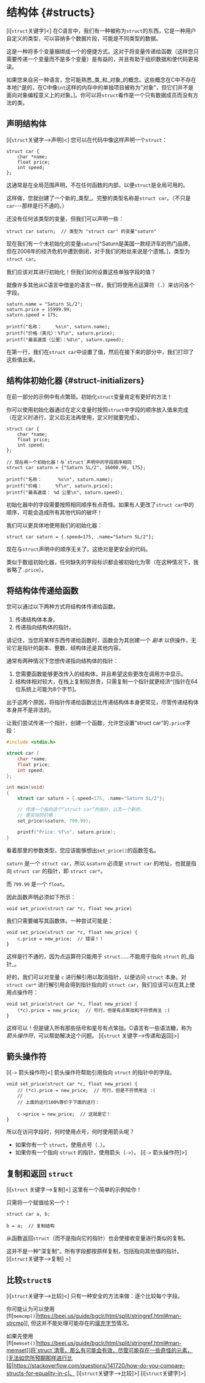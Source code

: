 <!-- Beej的C语言指南 -->

# 结构体 {#structs}

[i[`struct`关键字]<]
在C语言中，我们有一种被称为`struct`的东西，它是一种用户自定义的类型，可以容纳多个数据片段，可能是不同类型的数据。

这是一种将多个变量捆绑成一个的便捷方式。这对于将变量传递给函数（这样您只需要传递一个变量而不是多个变量）是有益的，并且有助于组织数据和使代码更易读。

如果您来自另一种语言，您可能熟悉_类_和_对象_的概念。这些概念在C中不存在本地[^是的，在C中像`int`这样的内存中的单独项目被称为"对象"，但它们并不是面向对象编程意义上的对象。]。你可以将`struct`看作是一个只有数据成员而没有方法的类。

## 声明结构体

[i[`struct`关键字-->声明]<]
您可以在代码中像这样声明一个`struct`：

``` {.c}
struct car {
    char *name;
    float price;
    int speed;
};
```

这通常是在全局范围声明，不在任何函数的内部，以便`struct`是全局可用的。

这样做，您就创建了一个新的_类型_。完整的类型名称是`struct car`。（不只是`car`---那样是行不通的。）

还没有任何该类型的变量，但我们可以声明一些：

``` {.c}
struct car saturn;  // 类型为 "struct car" 的变量"saturn"
```

现在我们有一个未初始化的变量`saturn`[^Saturn是美国一款经济车的热门品牌，但在2008年的经济危机中遭到倒闭，对于我们的粉丝来说是个遗憾。]，类型为`struct car`。

我们应该对其进行初始化！但我们如何设置这些单独字段的值？

就像许多其他从C语言中借鉴的语言一样，我们将使用点运算符（`.`）来访问各个字段。

``` {.c}
saturn.name = "Saturn SL/2";
saturn.price = 15999.99;
saturn.speed = 175;

printf("名称：     %s\n", saturn.name);
printf("价格（美元）：%f\n", saturn.price);
printf("最高速度（公里）：%d\n", saturn.speed);
```

在第一行，我们在`struct car`中设置了值，然后在接下来的部分中，我们打印了这些值出来。

## 结构体初始化器 {#struct-initializers}

在前一部分的示例中有点繁琐。初始化`struct`变量肯定有更好的方法！

你可以使用初始化器通过在定义变量时按照`struct`中字段的顺序放入值来完成（在定义时进行，定义后无法再使用，定义时就要完成）。

``` {.c}
struct car {
    char *name;
    float price;
    int speed;
};

// 现在用一个初始化器！与`struct`声明中的字段顺序相同：
struct car saturn = {"Saturn SL/2", 16000.99, 175};

printf("名称：      %s\n", saturn.name);
printf("价格：     %f\n", saturn.price);
printf("最高速度： %d 公里\n", saturn.speed);
```

初始化器中的字段需要按照相同顺序有点奇怪。如果有人更改了`struct car`中的顺序，可能会造成所有其他代码的破坏！

我们可以更具体地使用我们的初始化器：

``` {.c}
struct car saturn = {.speed=175, .name="Saturn SL/2"};
```

现在与`struct`声明中的顺序无关了。这绝对是更安全的代码。

类似于数组初始化器，任何缺失的字段标识都会被初始化为零（在这种情况下，我省略了`.price`）。

## 将结构体传递给函数

您可以通过以下两种方式将结构体传递给函数。

1. 传递结构体本身。
2. 传递指向结构体的指针。

请记住，当您将某样东西传递给函数时，函数会为其创建一个 _副本_ 以供操作，无论它是指针的副本、整数、结构体还是其他内容。

通常有两种情况下您想传递指向结构体的指针：

1. 您需要函数能够更改传入的结构体，并且希望这些更改在调用方中显示。
2. 结构体相对较大，在栈上复制较昂贵，只需复制一个指针就更经济^[指针在64位系统上可能为8个字节]。

出于这两个原因，将指针传递给函数远比传递结构体本身更常见，尽管传递结构体本身并不是非法的。

让我们尝试传递一个指针，创建一个函数，允许您设置“struct car”的`.price`字段：

``` {.c .numberLines}
#include <stdio.h>

struct car {
    char *name;
    float price;
    int speed;
};

int main(void)
{
    struct car saturn = {.speed=175, .name="Saturn SL/2"};

    // 传递一个指向这个“struct car”的指针，以及一个新的，
    // 更实际的价格：
    set_price(&saturn, 799.99);

    printf("Price: %f\n", saturn.price);
}
```

看着那里的参数类型，您应该能够想出`set_price()`的函数签名。

`saturn` 是一个 `struct car`，所以 `&saturn` 必须是 `struct car` 的地址，也就是指向 `struct car` 的指针，即 `struct car*`。

而 `799.99` 是一个 `float`。

因此函数声明必须如下所示：

``` {.c}
void set_price(struct car *c, float new_price)
```

我们只需要编写其函数体。一种尝试可能是：

``` {.c}
void set_price(struct car *c, float new_price) {
    c.price = new_price;  // 错误！！
}
```

这样是行不通的，因为点运算符只能用于 `struct`……不能用于指向 `struct` 的_指针_。

好的，我们可以对变量 `c` 进行解引用以取消指针，以便访问 `struct` 本身。对 `struct car*` 进行解引用会得到指针指向的 `struct car`，我们应该可以在其上使用点操作符：

``` {.c}
void set_price(struct car *c, float new_price) {
    (*c).price = new_price;  // 可行，但是有点笨拙和不符惯用法 :(
}
```

这样可以！但是键入所有那些括号和星号有点笨拙。C语言有一些语法糖，称为 _箭头操作符_，可以帮助解决这个问题。
[i[`struct` 关键字-->传递和返回]>]

## 箭头操作符

[i[`->` 箭头操作符]<]
箭头操作符帮助引用指向 `struct` 的指针中的字段。

``` {.c}
void set_price(struct car *c, float new_price) {
    // (*c).price = new_price;  // 可行，但是不符惯用法 :(
    //
    // 上面的这行100%等价于下面的这行：

    c->price = new_price;  // 这就是它！
}
```

所以在访问字段时，何时使用点号，何时使用箭头呢？

* 如果你有一个 `struct`，使用点号（`.`）。
* 如果你有一个指向 `struct` 的指针，使用箭头（`->`）。
[i[`->` 箭头操作符]>]

## 复制和返回 `struct`

[i[`struct` 关键字-->复制]<]
这里有一个简单的示例给你！

只需将一个赋值给另一个！

``` {.c}
struct car a, b;

b = a;  // 复制结构
```

从函数返回`struct`（而不是指向它的指针）也会使接收变量进行类似的复制。

这并不是一种"深复制"。所有字段都按原样复制，包括指向其他值的指针。
[i[`struct`关键字-->复制] >]

## 比较`struct`s

[i[`struct`关键字-->比较]<]
只有一种安全的方法来做：逐个比较每个字段。

你可能认为可以使用
[fl[`memcmp()`|https://beej.us/guide/bgclr/html/split/stringref.html#man-strcmp]],
但这并不能处理可能存在的[填充字节](#结构填充字节)情况。

如果先使用[fl[`memset()`|https://beej.us/guide/bgclr/html/split/stringref.html#man-memset]]将`struct`清零，那么有可能会有效，尽管可能存在一些奇怪的元素，[无法如您所预期那样进行比较|https://stackoverflow.com/questions/141720/how-do-you-compare-structs-for-equality-in-c]。
[i[`struct`关键字-->比较]>] [i[`struct`关键字]>]
